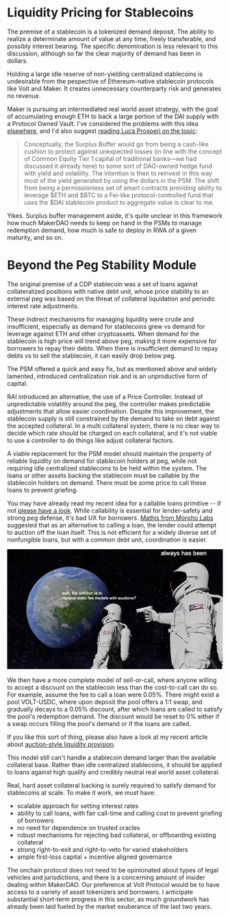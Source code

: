 # Liquidity Pricing for Stablecoins

The premise of a stablecoin is a tokenized demand deposit. The ability to realize a determinate amount of value at any time, freely transferable, and possibly interest bearing. The specific denomination is less relevant to this discussion, although so far the clear majority of demand has been in dollars. 

Holding a large idle reserve of non-yielding centralized stablecoins is undesirable from the pespective of Ethereum-native stablecoin protocols like Volt and Maker. It creates unnecessary counterparty risk and generates no revenue.

Maker is pursuing an intermediated real world asset strategy, with the goal of accumulating enough ETH to back a large portion of the DAI supply with a Protocol Owned Vault. I've considered the problems with this idea [elsewhere](lettertomaker.md), and I'd also suggest [reading Luca Prosperi on the topic](https://dirtroads.substack.com/p/47-tribes-and-endgames-daos-stretching):

>Conceptually, the Surplus Buffer would go from being a cash-like cushion to protect against unexpected losses (in line with the concept of Common Equity Tier 1 capital of traditional banks—we had discussed it already here) to some sort of DAO-owned hedge fund with yield and volatility. The intention is then to reinvest in this way most of the yield generated by using the dollars in the PSM. The shift from being a permissionless set of smart contracts providing ability to leverage $ETH and $BTC to a Fei-like protocol-controlled fund that uses the $DAI stablecoin product to aggregate value is clear to me.

Yikes. Surplus buffer management aside, it's quite unclear in this framework how much MakerDAO needs to keep on hand in the PSMs to manage redemption demand, how much is safe to deploy in RWA of a given maturity, and so on.

# Beyond the Peg Stability Module

The original premise of a CDP stablecoin was a set of loans against collateralized positions with native debt unit, whose price stability to an external peg was based on the threat of collateral liquidation and periodic interest rate adjustments.

These indirect mechanisms for managing liquidity were crude and insufficient, especially as demand for stablecoins grew vs demand for leverage against ETH and other cryptoassets. When demand for the stablecoin is high price will trend above peg, making it more expensive for borrowers to repay their debts. When there is insufficient demand to repay debts vs to sell the stablecoin, it can easily drop below peg.

The PSM offered a quick and easy fix, but as mentioned above and widely lamented, introduced centralization risk and is an unproductive form of capital.

RAI introduced an alternative, the use of a Price Controller. Instead of unpredictable volatility around the peg, the controller makes predictable adjustments that allow easier coordination. Despite this improvement, the stablecoin supply is still constrained by the demand to take on debt against the accepted collateral. In a multi collateral system, there is no clear way to decide which rate should be charged on each collateral, and it's not viable to use a controller to do things like adjust collateral factors.

A viable replacement for the PSM model should maintain the property of reliable liquidity on demand for stablecoin holders at peg, while not requiring idle centralized stablecoins to be held within the system. The loans or other assets backing the stablecoin must be callable by the stablecoin holders on demand. There must be some price to call these loans to prevent griefing.

You may have already read my recent idea for a callable loans primitive -- if not [please have a look](pcl.md). While callability is essential for lender-safety and strong peg defense, it's bad UX for borrowers. [Mathis from Morpho Labs](https://twitter.com/MathisGD_) suggested that as an alternative to calling a loan, the lender could attempt to auction off the loan itself. This is not efficient for a widely diverse set of nonfungible loans, but with a common debt unit, coordination is easier.

![img](always_has_been_auction.png)

We then have a more complete model of sell-or-call, where anyone willing to accept a discount on the stablecoin less than the cost-to-call can do so. For example, assume the fee to call a loan were 0.05%. There might exist a pool VOLT-USDC, where upon deposit the pool offers a 1:1 swap, and gradually decays to a 0.05% discount, after which loans are called to satisfy the pool's redemption demand. The discount would be reset to 0% either if a swap occurs filling the pool's demand or if the loans are called.

If you like this sort of thing, please also have a look at my recent article about [auction-style liquidity provision](liquidityauction.md).

This model still can't handle a stablecoin demand larger than the available collateral base. Rather than idle centralized stablecoins, it should be applied to loans against high quality and credibly neutral real world asset collateral.

Real, hard asset collateral backing is surely required to satisfy demand for stablecoins at scale. To make it work, we must have:
* scalable approach for setting interest rates
* ability to call loans, with fair call-time and calling cost to prevent griefing of borrowers
* no need for dependence on trusted oracles
* robust mechanisms for rejecting bad collateral, or offboarding existing collateral
* strong right-to-exit and right-to-veto for varied stakeholders
* ample first-loss capital + incentive aligned governance

The onchain protocol does not need to be opinionated about types of legal vehicles and jurisdictions, and there is a concerning amount of insider dealing within MakerDAO. Our preference at Volt Protocol would be to have access to a variety of asset tokenizers and borrowers. I anticipate substantial short-term progress in this sector, as much groundwork has already been laid fueled by the market exuberance of the last two years.
